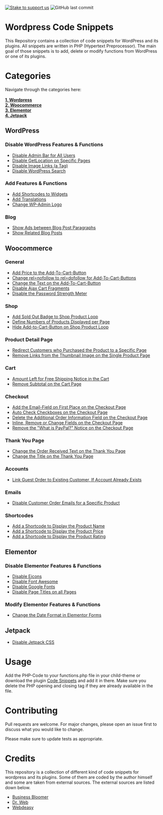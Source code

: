 [![Stake to support us](https://badge.devprotocol.xyz/0x9110f25B4B3f73b7E886c8C3aaAcF6e4Cb49564c/descriptive)](https://stakes.social/0x9110f25B4B3f73b7E886c8C3aaAcF6e4Cb49564c)
![GitHub last commit](https://img.shields.io/github/last-commit/amirzubi/wordpress-code-snippets?color=00ae99)

# Wordpress Code Snippets

This Repository contains a collection of code snippets for WordPress and its plugins. All snippets are written in PHP (Hypertext Preprocessor). The main goal of those snippets is to add, delete or modify functions from WordPress or one of its plugins.

# Categories

Navigate through the categories here:<br>
<strong><br>
[1. Wordpress](#wordpress)<br>
[2. Woocommerce](#woocommerce)<br>
[3. Elementor](#elementor)<br>
[4. Jetpack](#jetpack)
</strong>

## WordPress

### Disable WordPress Features & Functions

- [Disable Admin Bar for All Users](/wordpress/php/wp-disable-admin-bar-for-all-users.php)
- [Disable GetLocation on Specific Pages](/wordpress/php/wp-disable-getlocation.php)
- [Disable Image Links (a Tag)](/wordpress/php/wp-disable-image-links.php)
- [Disable WordPress Search](/wordpress/php/wp-disable-search.php)

### Add Features & Functions

- [Add Shortcodes to Widgets](/wordpress/php/wp-add-shortcodes-to-widgets.php)
- [Add Translations](/wordpress/php/wp-translations.php)
- [Change WP-Admin Logo](/wordpress/php/wp-change-wp-admin-logo.php)

### Blog

- [Show Ads between Blog Post Paragraphs](/wordpress/php/wp-show-ads-between-blog-post-paragraphs.php)
- [Show Related Blog Posts](/wordpress/php/wp-show-related-blog-posts.php)

## Woocommerce

### General

- [Add Price to the Add-To-Cart-Button](/woocommerce/php/wc-add-price-to-add-to-cart-button.php)
- [Change rel=nofollow to rel=dofollow for Add-To-Cart-Buttons](/woocommerce/php/wc-change-rel-nofollow.php)
- [Change the Text on the Add-To-Cart-Button](/woocommerce/php/wc-change-add-to-cart-text-on-button.php)
- [Disable Ajax Cart Fragments](/woocommerce/php/wc-disable-ajax-cart-fragments.php)
- [Disable the Password Strength Meter](/woocommerce/php/wc-disable-password-strength-meter.php)

### Shop

- [Add Sold Out Badge to Shop Product Loop](/woocommerce/php/wc-add-sold-out-badge.php)
- [Define Numbers of Products Displayed per Page](/woocommerce/php/wc-define-numbers-of-products-displayed-per-page.php)
- [Hide Add-to-Cart-Button on Shop Product Loop](/woocommerce/php/wc-shop-hide-add-to-cart-button.php)

### Product Detail Page

- [Redirect Customers who Purchased the Product to a Specific Page](/woocommerce/php/wc-redirect-customers-who-purchased-the-product.php)
- [Remove Links from the Thumbnail Image on the Single Product Page](/woocommerce/php/wc-remove-links-from-single-product-image-thumbnails.php)

### Cart

- [Amount Left for Free Shipping Notice in the Cart](/woocommerce/php/wc-amount-left-for-free-shipping-notice.php)
- [Remove Subtotal on the Cart Page](/woocommerce/php/wc-remove-subtotal.php)

### Checkout

- [Add the Email-Field on First Place on the Checkout Page](/woocommerce/php/wc-checkout-email-on-first_place.php)
- [Auto Check Checkboxes on the Checkout Page](/woocommerce/php/wc-checkout-auto-check-checkboxes.php)
- [Delete the Additional Order Information Field on the Checkout Page](/woocommerce/php/wc-delete-additional-order-informations.php)
- [Inline, Remove or Change Fields on the Checkout Page](/woocommerce/php/wc-checkout-inline-fields-remove-fields-change-placeholder.php)
- [Remove the "What is PayPal?" Notice on the Checkout Page](/woocommerce/php/wc-remove-what-is-paypal.php)

### Thank You Page

- [Change the Order Received Text on the Thank You Page](/woocommerce/php/wc-thankyou-change-order-received-text.php)
- [Change the Title on the Thank You Page](/woocommerce/php/wc-thankyou-change-title.php)

### Accounts

- [Link Guest Order to Existing Customer, If Account Already Exists](/woocommerce/php/wc-link-guest-order-to-existing-customer.php)

### Emails

- [Disable Customer Order Emails for a Specific Product](/woocommerce/php/wc-disable-customer-order-emails-for-a-specific-product.php)

### Shortcodes

- [Add a Shortcode to Display the Product Name](/woocommerce/php/wc-shortcode-display-product-name.php)
- [Add a Shortcode to Display the Product Price](/woocommerce/php/wc-shortcode-display-product-price.php)
- [Add a Shortcode to Display the Product Rating](/woocommerce/php/wc-shortcode-display-product-rating.php)

## Elementor

### Disable Elementor Features & Functions

- [Disable Eicons](/elementor/php/elementor-disable-eicons.php)
- [Disable Font Awesome](/elementor/php/elementor-disable-font-awesome.php)
- [Disable Google Fonts](/elementor/php/elementor-disable-google-fonts.php)
- [Disable Page Titles on all Pages](/elementor/php/elementor-disable-page-titles.php)

### Modify Elementor Features & Functions

- [Change the Date Format in Elementor Forms](/elementor/php/elementor-form-date-format.php)

## Jetpack

- [Disable Jetpack CSS](/jetpack/php/jetpack-disable-css.php)

# Usage

Add the PHP-Code to your functions.php file in your child-theme or download the plugin [Code Snippets](https://de.wordpress.org/plugins/code-snippets/) and add it in there. Make sure you delete the PHP opening and closing tag if they are already available in the file.

# Contributing

Pull requests are welcome. For major changes, please open an issue first to discuss what you would like to change.

Please make sure to update tests as appropriate.

# Credits

This repository is a collection of different kind of code snippets for wordpress and its plugins. Some of them are coded by the author himself and some are taken from external sources. The external sources are listed down below.

- [Business Bloomer](https://www.businessbloomer.com/)
- [Dr. Web](https://www.drweb.de/wordpress-snippets/)
- [Webdeasy](https://webdeasy.de/wordpress-code-snippets)
